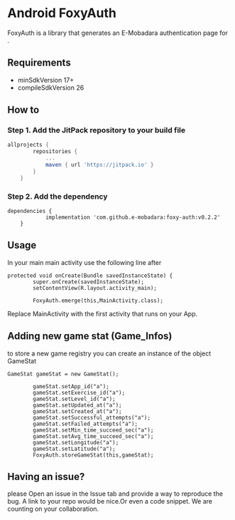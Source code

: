 # Android FoxyAuth

FoxyAuth is a library that generates an E-Mobadara authentication page for .

## Requirements
- minSdkVersion 17+
- compileSdkVersion 26


## How to

### Step 1. Add the JitPack repository to your build file

```gradle
allprojects {
		repositories {
			...
			maven { url 'https://jitpack.io' }
		}
	}
```

### Step 2. Add the dependency
```
dependencies {
	        implementation 'com.github.e-mobadara:foxy-auth:v0.2.2'
	}
```

## Usage
In your main main activity use the following line after
```
protected void onCreate(Bundle savedInstanceState) {
        super.onCreate(savedInstanceState);
        setContentView(R.layout.activity_main);
        
        FoxyAuth.emerge(this,MainActivity.class);
```

Replace MainActivity with the first activity that runs on your App.

## Adding new game stat (Game_Infos)
to store a new game registry you can create an instance of the object GameStat
```
GameStat gameStat = new GameStat();

        gameStat.setApp_id("a");
        gameStat.setExercise_id("a");
        gameStat.setLevel_id("a");
        gameStat.setUpdated_at("a");
        gameStat.setCreated_at("a");
        gameStat.setSuccessful_attempts("a");
        gameStat.setFailed_attempts("a");
        gameStat.setMin_time_succeed_sec("a");
        gameStat.setAvg_time_succeed_sec("a");
        gameStat.setLongitude("a");
        gameStat.setLatitude("a");
        FoxyAuth.storeGameStat(this,gameStat);
```
## Having an issue?
please Open an issue in the Issue tab and provide a way to reproduce the bug. A link to your repo would be nice.Or even a code snippet. We are counting on your collaboration. 
